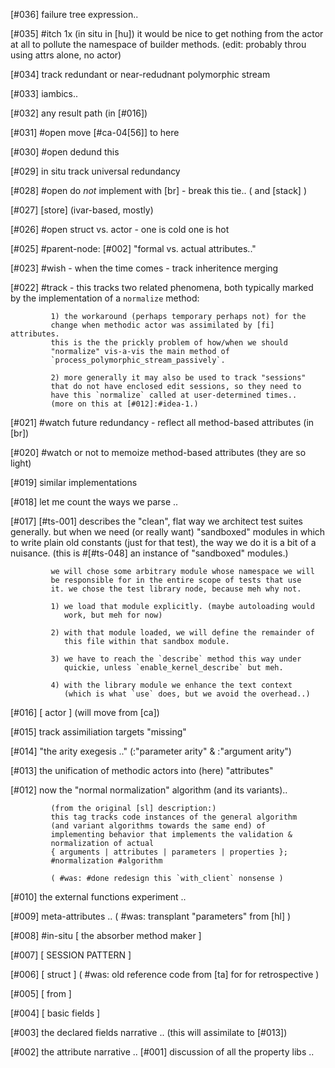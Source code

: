 [#036]       failure tree expression..

[#035] #itch 1x (in situ in [hu]) it would be nice to get nothing from
             the actor at all to pollute the namespace of builder
             methods. (edit: probably throu using attrs alone, no actor)

[#034]       track redundant or near-redudnant polymorphic stream

[#033]       iambics..

[#032]       any result path (in [#016])

[#031] #open move [#ca-04[56]] to here

[#030] #open dedund this

[#029]       in situ track universal redundancy

[#028] #open do *not* implement with [br] - break this tie..
             ( and [stack] )


[#027]       [store]  (ivar-based, mostly)

[#026] #open struct vs. actor - one is cold one is hot

[#025]       #parent-node: [#002] "formal vs. actual attributes.."

[#023]       #wish - when the time comes - track inheritence merging

[#022]       #track - this tracks two related phenomena, both typically
             marked by the implementation of a `normalize` method:

             1) the workaround (perhaps temporary perhaps not) for the
             change when methodic actor was assimilated by [fi] attributes.
             this is the the prickly problem of how/when we should
             "normalize" vis-a-vis the main method of
             `process_polymorphic_stream_passively`.

             2) more generally it may also be used to track "sessions"
             that do not have enclosed edit sessions, so they need to
             have this `normalize` called at user-determined times..
             (more on this at [#012]:#idea-1.)

[#021] #watch future redundancy - reflect all method-based attributes (in [br])

[#020]       #watch or not to memoize method-based attributes (they are so light)

[#019]       similar implementations

[#018]       let me count the ways we parse ..

[#017]       [#ts-001] describes the "clean", flat way we architect test
             suites generally. but when we need (or really want) "sandboxed"
             modules in which to write plain old constants (just for
             that test), the way we do it is a bit of a nuisance.
             (this is #[#ts-048] an instance of "sandboxed" modules.)

             we will chose some arbitrary module whose namespace we will
             be responsible for in the entire scope of tests that use
             it. we chose the test library node, because meh why not.

             1) we load that module explicitly. (maybe autoloading would
                work, but meh for now)

             2) with that module loaded, we will define the remainder of
                this file within that sandbox module.

             3) we have to reach the `describe` method this way under
                quickie, unless `enable_kernel_describe` but meh.

             4) with the library module we enhance the text context
                (which is what `use` does, but we avoid the overhead..)


[#016]       [ actor ]  (will move from [ca])

[#015]       track assimiliation targets "missing"

[#014]       "the arity exegesis .." (:"parameter arity" & :"argument arity")

[#013]       the unification of methodic actors into (here) "attributes"

[#012]       now the "normal normalization" algorithm (and its variants)..

             (from the original [sl] description:)
             this tag tracks code instances of the general algorithm
             (and variant algorithms towards the same end) of
             implementing behavior that implements the validation &
             normalization of actual
             { arguments | attributes | parameters | properties };
             #normalization #algorithm

             ( #was: #done redesign this `with_client` nonsense )

[#010]       the external functions experiment ..

[#009]       meta-attributes ..
             ( #was: transplant "parameters" from [hl] )

[#008]       #in-situ [ the absorber method maker ]

[#007]       [ SESSION PATTERN ]

[#006]       [ struct ]
             ( #was: old reference code from [ta] for for retrospective )

[#005]       [ from ]

[#004]       [ basic fields ]

[#003]       the declared fields narrative .. (this will assimilate to [#013])

[#002]       the attribute narrative ..
[#001]       discussion of all the property libs ..
